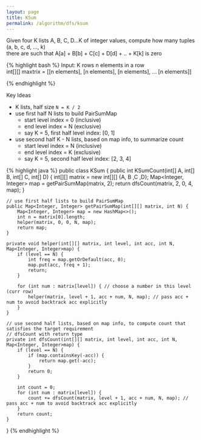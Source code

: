 ```yaml
---
layout: page
title: KSum
permalink: /algorithm/dfs/ksum
---
```

Given four K lists A, B, C, D...K of integer values, compute how many tuples (a, b, c, d, ..., k)  
there are such that A[a] + B[b] + C[c] + D[d] + .. + K[k] is zero 
  
{% highlight bash %}
Input:
K rows
n elements in a row  
int[][] maxtrix = 
[[n elements], 
 [n elements], 
 [n elements], 
 ... 
 [n elements]]

{% endhighlight %}

Key Ideas
- K lists, half size `N = K / 2`
- use first half N lists to build PairSumMap
    - start level index = 0 (inclusive)
    - end level index = N (exclusive)
    - say K = 5, first half level index: [0, 1]
- use second half K - N lists, based on map info, to summarize count
    - start level index = N (inclusive)
    - end level index = K (exclusive)
    - say K = 5, second half level index: [2, 3, 4]


{% highlight java %}
public class KSum {
    public int KSumCount(int[] A, int[] B, int[] C, int[] D) {
        int[][] matrix = new int[][] {A, B ,C ,D};
        Map<Integer, Integer> map = getPairSumMap(matrix, 2);
        return dfsCount(matrix, 2, 0, 4, map);
    }

    // use first half lists to build PairSumMap
    public Map<Integer, Integer> getPairSumMap(int[][] matrix, int N) {
        Map<Integer, Integer> map = new HashMap<>();
        int n = matrix[0].length;
        helper(matrix, 0, 0, N, map);
        return map;
    }

    private void helper(int[][] matrix, int level, int acc, int N, Map<Integer, Integer>map) {
        if (level == N) {
            int freq = map.getOrDefault(acc, 0);
            map.put(acc, freq + 1);
            return;
        }

        for (int num : matrix[level]) { // choose a number in this level (curr row)
            helper(matrix, level + 1, acc + num, N, map); // pass acc + num to avoid backtrack acc explicitly
        }
    }

    // use second half lists, based on map info, to compute count that satisfies the target requirement
    // dfsCount with return type
    private int dfsCount(int[][] matrix, int level, int acc, int N, Map<Integer, Integer>map) {
        if (level == N) {
            if (map.containsKey(-acc)) {
                return map.get(-acc);
            }
            return 0;
        }

        int count = 0;
        for (int num : matrix[level]) {
            count += dfsCount(matrix, level + 1, acc + num, N, map); // pass acc + num to avoid backtrack acc explicitly
        }
        return count;
    }
}
{% endhighlight %}

